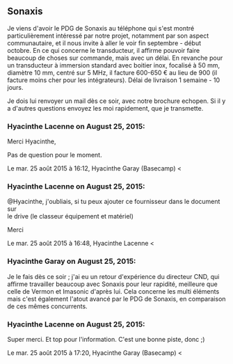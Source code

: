 ## Sonaxis



Je viens d'avoir le PDG de Sonaxis au téléphone qui s'est montré
particulièrement intéressé par notre projet, notamment par son aspect
communautaire, et il nous invite à aller le voir fin septembre - début
octobre. En ce qui concerne le transducteur, il affirme pouvoir faire beaucoup
de choses sur commande, mais avec un délai. En revanche pour un transducteur à
immersion standard avec boitier inox, focalisé à 50 mm, diamètre 10 mm, centré
sur 5 MHz, il facture 600-650 € au lieu de 900 (il facture moins cher pour les
intégrateurs). Délai de livraison 1 semaine - 10 jours.  
  
Je dois lui renvoyer un mail dès ce soir, avec notre brochure echopen. Si il y
a d'autres questions envoyez les moi rapidement, que je transmette.



### **Hyacinthe Lacenne** on August 25, 2015:



Merci Hyacinthe,  
  
Pas de question pour le moment.  
  
Le mar. 25 août 2015 à 16:12, Hyacinthe Garay (Basecamp) &lt;



### **Hyacinthe Lacenne** on August 25, 2015:



@Hyacinthe, j'oubliais, si tu peux ajouter ce fournisseur dans le document sur  
le drive (le classeur équipement et matériel)  
  
Merci  
  
Le mar. 25 août 2015 à 16:48, Hyacinthe Lacenne &lt;



### **Hyacinthe Garay** on August 25, 2015:



Je le fais dès ce soir ; j'ai eu un retour d'expérience du directeur CND, qui
affirme travailler beaucoup avec Sonaxis pour leur rapidité, meilleure que
celle de Vermon et Imasonic d'après lui. Cela concerne les multi éléments mais
c'est également l'atout avancé par le PDG de Sonaxis, en comparaison de ces
mêmes concurrents.



### **Hyacinthe Lacenne** on August 25, 2015:



Super merci. Et top pour l'information. C'est une bonne piste, donc ;)  
  
Le mar. 25 août 2015 à 17:20, Hyacinthe Garay (Basecamp) &lt;



